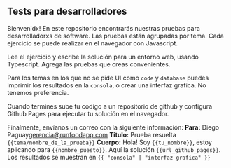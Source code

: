 ## Tests para desarrolladores  

Bienvenidx! En este repositorio encontrarás nuestras pruebas para desarrolladorxs de software.
Las pruebas están agrupadas por tema. Cada ejercicio se puede realizar en el navegador con Javascript.

Lee el ejercicio y escribe la solución para un entorno web, usando Typescript. Agrega las pruebas que creas convenientes.

Para los temas en los que no se pide UI como `code` y `database` puedes imprimir los resultados en la `consola`, o crear una interfaz grafica. No tenemos preferencia.

Cuando termines sube tu codigo a un repositorio de github y configura Github Pages para ejecutar tu solución en el navegador.

Finalmente, envíanos un correo con la siguiente información:
**Para:** Diego Paguay<gerencia@runfoodapp.com>
**Titulo:** Prueba resuelta `{{tema/nombre_de_la_prueba}}`
**Cuerpo:** Hola! Soy `{{tu_nombre}}`, estoy aplicando para `{{nombre_puesto}}`. Aquí la solución `{{url_github_pages}}`. Los resultados se muestran en `{{ "consola" | "interfaz grafica" }}`